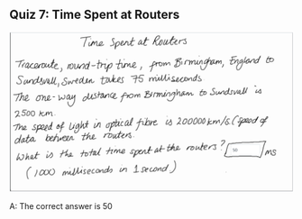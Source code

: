 ## Quiz 7: Time Spent at Routers

![alt text](./media/quiz-07-time-spent-at-routers.JPG "time spent at routers")

A: The correct answer is 50
